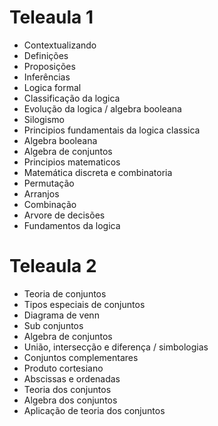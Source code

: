 # Teleaula 1

* Contextualizando
* Definições
* Proposições
* Inferências
* Logica formal
* Classificação da logica
* Evolução da logica / algebra booleana
* Silogismo
* Principios fundamentais da logica classica
* Algebra booleana
* Algebra de conjuntos
* Principios matematicos
* Matemática discreta e combinatoria
* Permutação
* Arranjos
* Combinação
* Arvore de decisões
* Fundamentos da logica

# Teleaula 2

* Teoria de conjuntos
* Tipos especiais de conjuntos
* Diagrama de venn
* Sub conjuntos
* Algebra de conjuntos
* União, intersecção e diferença / simbologias
* Conjuntos complementares
* Produto cortesiano
* Abscissas e ordenadas
* Teoria dos conjuntos
* Algebra dos conjuntos
* Aplicação de teoria dos conjuntos
